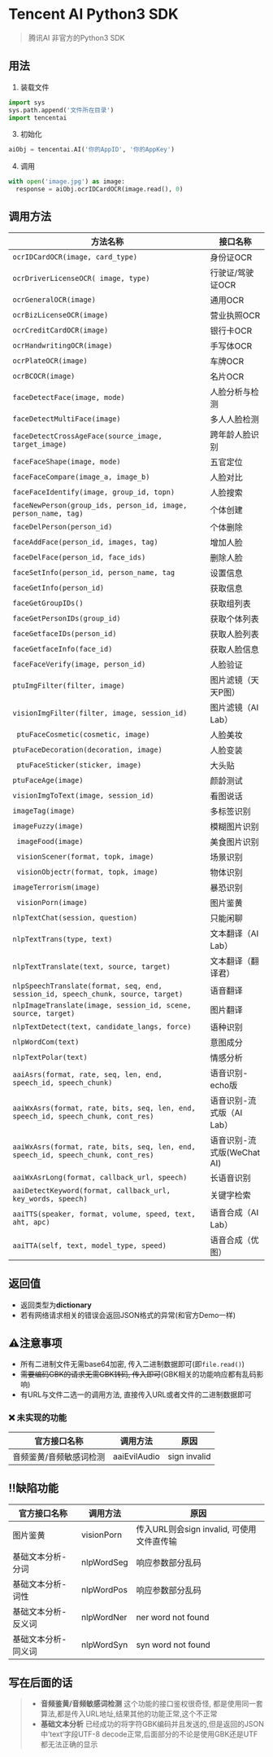 # Tencent AI Python3 SDK
>  腾讯AI 非官方的Python3 SDK

## 用法
1. 装载文件
```python
import sys
sys.path.append('文件所在目录') 
import tencentai
```
3. 初始化

```python
aiObj = tencentai.AI('你的AppID', '你的AppKey')
```
4. 调用

```python
with open('image.jpg') as image:
  response = aiObj.ocrIDCardOCR(image.read(), 0)
```
## 调用方法

| 方法名称                                                     | 接口名称                   |
| ------------------------------------------------------------ | -------------------------- |
| ``ocrIDCardOCR(image, card_type)``                           | 身份证OCR                  |
| ``ocrDriverLicenseOCR( image, type)``                        | 行驶证/驾驶证OCR           |
| ``ocrGeneralOCR(image)``                                     | 通用OCR                    |
| ``ocrBizLicenseOCR(image)``                                  | 营业执照OCR                |
| ``ocrCreditCardOCR(image)``                                  | 银行卡OCR                  |
| ``ocrHandwritingOCR(image)``                                 | 手写体OCR                  |
| ``ocrPlateOCR(image)``                                       | 车牌OCR                    |
| ``ocrBCOCR(image)``                                          | 名片OCR                    |
| ``faceDetectFace(image, mode)``                              | 人脸分析与检测             |
| ``faceDetectMultiFace(image)``                               | 多人人脸检测               |
| ``faceDetectCrossAgeFace(source_image, target_image)``       | 跨年龄人脸识别             |
| ``faceFaceShape(image, mode)``                               | 五官定位                   |
| ``faceFaceCompare(image_a, image_b)``                        | 人脸对比                   |
| ``faceFaceIdentify(image, group_id, topn)``                  | 人脸搜索                   |
| ``faceNewPerson(group_ids, person_id, image, person_name, tag)`` | 个体创建                   |
| ``faceDelPerson(person_id)``                                 | 个体删除                   |
| ``faceAddFace(person_id, images, tag)``                      | 增加人脸                   |
| `faceDelFace(person_id, face_ids)`                           | 删除人脸                   |
| ``faceSetInfo(person_id, person_name, tag``                  | 设置信息                   |
| `faceGetInfo(person_id)`                                     | 获取信息                   |
| `faceGetGroupIDs()`                                          | 获取组列表                 |
| `faceGetPersonIDs(group_id)`                                 | 获取个体列表               |
| `faceGetfaceIDs(person_id)`                                  | 获取人脸列表               |
| `faceGetfaceInfo(face_id)`                                   | 获取人脸信息               |
| `faceFaceVerify(image, person_id)`                           | 人脸验证                   |
| `ptuImgFilter(filter, image)`                                | 图片滤镜（天天P图）        |
| `visionImgFilter(filter, image, session_id)`                 | 图片滤镜（AI Lab）         |
| `` ptuFaceCosmetic(cosmetic, image)``                        | 人脸美妆                   |
| ``ptuFaceDecoration(decoration, image)``                     | 人脸变装                   |
| `` ptuFaceSticker(sticker, image)``                          | 大头贴                     |
| ``ptuFaceAge(image)``                                        | 颜龄测试                   |
| ``visionImgToText(image, session_id)``                       | 看图说话                   |
| ``imageTag(image)``                                          | 多标签识别                 |
| ``imageFuzzy(image)``                                        | 模糊图片识别               |
| `` imageFood(image)``                                        | 美食图片识别               |
| `` visionScener(format, topk, image)``                       | 场景识别                   |
| `` visionObjectr(format, topk, image)``                      | 物体识别                   |
| ``imageTerrorism(image)``                                    | 暴恐识别                   |
| `` visionPorn(image)``                                       | 图片鉴黄                   |
| ``nlpTextChat(session, question)``                           | 只能闲聊                   |
| ``nlpTextTrans(type, text)``                                 | 文本翻译（AI Lab）         |
| ``nlpTextTranslate(text, source, target)``                   | 文本翻译（翻译君）         |
| `nlpSpeechTranslate(format, seq, end, session_id, speech_chunk, source, target)` | 语音翻译                   |
| `nlpImageTranslate(image, session_id, scene, source, target)` | 图片翻译                   |
| `nlpTextDetect(text, candidate_langs, force)`                | 语种识别                   |
| `nlpWordCom(text)`                                           | 意图成分                   |
| `nlpTextPolar(text)`                                         | 情感分析                   |
| `aaiAsrs(format, rate, seq, len, end, speech_id, speech_chunk)` | 语音识别-echo版            |
| `aaiWxAsrs(format, rate, bits, seq, len, end, speech_id, speech_chunk, cont_res)` | 语音识别-流式版（AI Lab）  |
| `aaiWxAsrs(format, rate, bits, seq, len, end, speech_id, speech_chunk, cont_res)` | 语音识别-流式版(WeChat AI) |
| `aaiWxAsrLong(format, callback_url, speech)`                 | 长语音识别                 |
| `aaiDetectKeyword(format, callback_url, key_words, speech)`  | 关键字检索                 |
| `aaiTTS(speaker, format, volume, speed, text, aht, apc)`     | 语音合成（AI Lab）         |
| `aaiTTA(self, text, model_type, speed)`                      | 语音合成（优图）           |



## 返回值

+ 返回类型为**dictionary**
+ 若有网络请求相关的错误会返回JSON格式的异常(和官方Demo一样)

## :warning:注意事项
+ 所有二进制文件无需base64加密, 传入二进制数据即可(即``file.read()``)
+ ~~需要编码GBK的请求无需GBK转码, 传入即可~~(GBK相关的功能响应都有乱码影响)
+ 有URL与文件二选一的调用方法, 直接传入URL或者文件的二进制数据即可

###  :x: 未实现的功能 

| 官方接口名称            | 调用方法     | 原因         |
| ----------------------- | ------------ | ------------ |
| 音频鉴黄/音频敏感词检测 | aaiEvilAudio | sign invalid |



## :bangbang:缺陷功能

| 官方接口名称        | 调用方法   | 原因                                      |
| ------------------- | ---------- | ----------------------------------------- |
| 图片鉴黄            | visionPorn | 传入URL则会sign invalid, 可使用文件直传输 |
| 基础文本分析-分词   | nlpWordSeg | 响应参数部分乱码                          |
| 基础文本分析-词性   | nlpWordPos | 响应参数部分乱码                          |
| 基础文本分析-反义词 | nlpWordNer | ner word not found                        |
| 基础文本分析-同义词 | nlpWordSyn | syn word not found                        |



## 写在后面的话

> + **音频鉴黄/音频敏感词检测** 这个功能的接口鉴权很奇怪, 都是使用同一套算法,都是传入URL地址,结果其他的功能正常,这个不正常
> + **基础文本分析** 已经成功的将字符GBK编码并且发送的,但是返回的JSON中’text‘字段UTF-8 decode正常,后面部分的不论是使用GBK还是UTF都无法正确的显示

